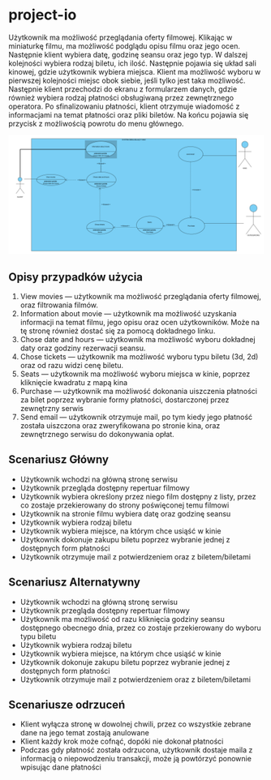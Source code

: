# project-io

Użytkownik ma możliwość przeglądania oferty filmowej. Klikając w miniaturkę filmu, ma możliwość podglądu opisu filmu oraz jego ocen. Następnie klient wybiera datę, godzinę seansu oraz jego typ. W dalszej kolejności wybiera rodzaj biletu, ich ilość. Następnie pojawia się układ sali kinowej, gdzie użytkownik wybiera miejsca. Klient ma możliwość wyboru w pierwszej kolejności miejsc obok siebie, jeśli tylko jest taka możliwość. Następnie klient przechodzi do ekranu z formularzem danych, gdzie również wybiera rodzaj płatności obsługiwaną przez zewnętrznego operatora. Po sfinalizowaniu płatności, klient otrzymuje wiadomość z informacjami na temat płatności oraz pliki biletów. Na końcu pojawia się przycisk z możliwością powrotu do menu głównego.

![Use case diagram](diag.PNG)

## Opisy przypadków użycia

1. View movies — użytkownik ma możliwość przeglądania oferty filmowej, oraz filtrowania filmów.
2. Information about movie — użytkownik ma możliwość uzyskania informacji na temat filmu, jego opisu oraz ocen użytkowników. Może na tę stronę również dostać się za pomocą dokładnego linku.
3. Chose date and hours — użytkownik ma możliwość wyboru dokładnej daty oraz godziny rezerwacji seansu.
4. Chose tickets — użytkownik ma możliwość wyboru typu biletu (3d, 2d) oraz od razu widzi cenę biletu.
5. Seats — użytkownik ma możliwość wyboru miejsca w kinie, poprzez kliknięcie kwadratu z mapą kina
6. Purchase — użytkownik ma możliwość dokonania uiszczenia płatności za bilet poprzez wybranie formy płatności, dostarczonej przez zewnętrzny serwis 
7. Send email — użytkownik otrzymuje mail, po tym kiedy jego płatność została uiszczona oraz zweryfikowana po stronie kina, oraz zewnętrznego serwisu do dokonywania opłat.

## Scenariusz Główny

- Użytkownik wchodzi na główną stronę serwisu
- Użytkownik przegląda dostępny repertuar filmowy
- Użytkownik wybiera określony przez niego film dostępny z listy, przez co zostaje przekierowany do strony poświęconej temu filmowi
- Użytkownik na stronie filmu wybiera datę oraz godzinę seansu
- Użytkownik wybiera rodzaj biletu
- Użytkownik wybiera miejsce, na którym chce usiąść w kinie
- Użytkownik dokonuje zakupu biletu poprzez wybranie jednej z dostępnych form płatności
- Użytkownik otrzymuje mail z potwierdzeniem oraz z biletem/biletami

## Scenariusz Alternatywny

- Użytkownik wchodzi na główną stronę serwisu
- Użytkownik przegląda dostępny repertuar filmowy
- Użytkownik ma możliwość od razu kliknięcia godziny seansu dostępnego obecnego dnia, przez co zostaje przekierowany do wyboru typu biletu
- Użytkownik wybiera rodzaj biletu
- Użytkownik wybiera miejsce, na którym chce usiąść w kinie
- Użytkownik dokonuje zakupu biletu poprzez wybranie jednej z dostępnych form płatności
- Użytkownik otrzymuje mail z potwierdzeniem oraz z biletem/biletami

## Scenariusze odrzuceń 

- Klient wyłącza stronę w dowolnej chwili, przez co wszystkie zebrane dane na jego temat zostają anulowane
- Klient każdy krok może cofnąć, dopóki nie dokonał płatności
- Podczas gdy płatność została odrzucona, użytkownik dostaje maila z informacją o niepowodzeniu transakcji, może ją powtórzyć ponownie wpisując dane płatności
